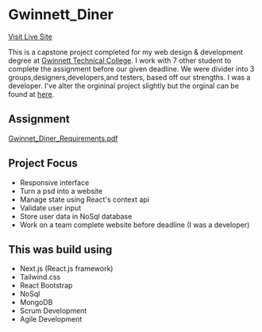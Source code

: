 # Gwinnett_Diner

[Visit Live Site](https://gwinnett-diner-v2.vercel.app/)

This is a capstone project completed for my web design & development degree at [Gwinnett Technical College](https://gwinnetttech.edu/websitedesignanddevelopment/). I work with 7 other student to complete the assignment before our given deadline. We were divider into 3 groups,designers,developers,and testers, based off our strengths. I was a developer. I've alter the orgininal project slightly but the orginal can be found at [here](https://gwinnett-diner.vercel.app/).

## Assignment
[Gwinnet_Diner_Requirements.pdf](https://github.com/nsikan-na/Gwinnett_Dinner-v2/files/8337603/Gwinnet_Diner_Requirements.pdf)


## Project Focus

- Responsive interface
- Turn a psd into a website
- Manage state using React's context api
- Validate user input
- Store user data in NoSql database
- Work on a team complete website before deadline (I was a developer)

## This was build using

- Next.js (React.js framework)
- Tailwind.css
- React Bootstrap
- NoSql
- MongoDB
- Scrum Development
- Agile Development



